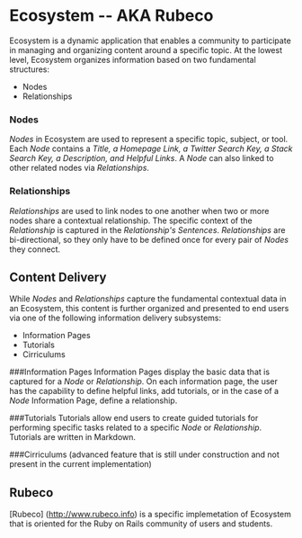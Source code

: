 # Ecosystem -- AKA Rubeco

Ecosystem is a dynamic application that enables a community to participate in managing and organizing content around a specific topic.  At the lowest level, Ecosystem organizes information based on two fundamental structures:

* Nodes
* Relationships

### Nodes
*Nodes* in Ecosystem are used to represent a specific topic, subject, or tool.  Each *Node* contains a *Title, a Homepage Link, a Twitter Search Key, a Stack Search Key, a Description, and Helpful Links*.  A *Node* can also linked to other related nodes via *Relationships*.

### Relationships
*Relationships* are used to link nodes to one another when two or more nodes share a contextual relationship.  The specific context of the *Relationship* is captured in the *Relationship's Sentences*.  *Relationships* are bi-directional, so they only have to be defined once for every pair of *Nodes* they connect.

## Content Delivery
While *Nodes* and *Relationships* capture the fundamental contextual data in an Ecosystem, this content is further organized and presented to end users via one of the following information delivery subsystems:

* Information Pages
* Tutorials
* Cirriculums

###Information Pages 
Information Pages display the basic data that is captured for a *Node* or *Relationship*.  On each information page, the user has the capability to define helpful links, add tutorials, or in the case of a *Node* Information Page, define a relationship.

###Tutorials 
Tutorials allow end users to create guided tutorials for performing specific tasks related to a specific *Node* or *Relationship*.  Tutorials are written in Markdown.

###Cirriculums 
(advanced feature that is still under construction and not present in the current implementation)


## Rubeco
[Rubeco] (http://www.rubeco.info) is a specific implemetation of Ecosystem that is oriented for the Ruby on Rails community of users and students.
